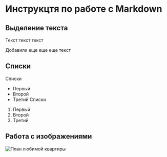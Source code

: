 # Инструкцтя по работе с Markdown

## Выделение текста
Текст текст текст 

Добавили еще еще еще текст 
## Списки

Списки 
* Первый
* Второй
* Третий
Списки 
1. Первый
2. Второй
3. Третий

## Работа с изображениями
![План любимой квартиры](plan.jpg)
